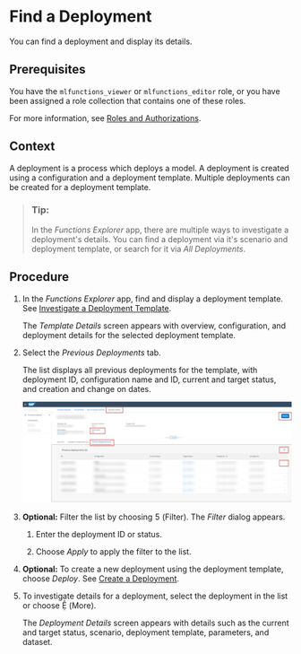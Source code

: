 <!-- loio94f81c10df75460392176c731e421374 -->

<link rel="stylesheet" type="text/css" href="css/sap-icons.css"/>

# Find a Deployment

You can find a deployment and display its details.



<a name="loio94f81c10df75460392176c731e421374__prereq_wmn_qhk_wsb"/>

## Prerequisites

You have the `mlfunctions_viewer` or `mlfunctions_editor` role, or you have been assigned a role collection that contains one of these roles.

For more information, see [Roles and Authorizations](roles-and-authorizations-4ef8499.md).



<a name="loio94f81c10df75460392176c731e421374__context_ymn_qhk_wsb"/>

## Context

A deployment is a process which deploys a model. A deployment is created using a configuration and a deployment template. Multiple deployments can be created for a deployment template.

> ### Tip:  
> In the *Functions Explorer* app, there are multiple ways to investigate a deployment's details. You can find a deployment via it's scenario and deployment template, or search for it via *All Deployments*.



<a name="loio94f81c10df75460392176c731e421374__steps_zmn_qhk_wsb"/>

## Procedure

1.  In the *Functions Explorer* app, find and display a deployment template. See [Investigate a Deployment Template](investigate-a-deployment-template-0f68ee0.md).

    The *Template Details* screen appears with overview, configuration, and deployment details for the selected deployment template.

2.  Select the *Previous Deployments* tab.

    The list displays all previous deployments for the template, with deployment ID, configuration name and ID, current and target status, and creation and change on dates.

    ![List of deployments with key features highlighted.](images/Image_AIL_FE_All_Dep_List_0054c23.png)

3.  **Optional:** Filter the list by choosing <span class="SAP-icons-V5"></span> \(Filter\). The *Filter* dialog appears.

    1.  Enter the deployment ID or status.

    2.  Choose *Apply* to apply the filter to the list.


4.  **Optional:** To create a new deployment using the deployment template, choose *Deploy*. See [Create a Deployment](create-a-deployment-081b1a8.md).

5.  To investigate details for a deployment, select the deployment in the list or choose <span class="SAP-icons-V5"></span> \(More\).

    The *Deployment Details* screen appears with details such as the current and target status, scenario, deployment template, parameters, and dataset.


